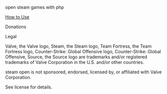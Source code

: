 open steam games with php



[How to Use](../../wiki/how-to-use)

Donations



Legal

Valve, the Valve logo, Steam, the Steam logo, Team Fortress, the Team Fortress logo, Counter-Strike: Global Offensive logo, Counter-Strike: Global Offensive, Source, the Source logo are trademarks and/or registered trademarks of Valve Corporation in the U.S. and/or other countries.

steam open is not sponsored, endorsed, licensed by, or affiliated with Valve Corporation.

See license for details.
